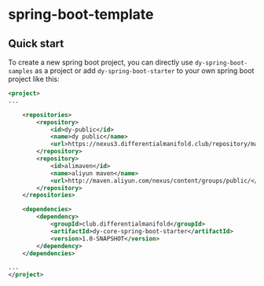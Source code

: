 # spring-boot-template

## Quick start

To create a new spring boot project, you can directly use `dy-spring-boot-samples` as a project or add `dy-spring-boot-starter` to your own spring boot project like this:

```xml
<project>
...

    <repositories>
        <repository>
            <id>dy-public</id>
            <name>dy public</name>
            <url>https://nexus3.differentialmanifold.club/repository/maven-public/</url>
        </repository>
        <repository>
            <id>alimaven</id>
            <name>aliyun maven</name>
            <url>http://maven.aliyun.com/nexus/content/groups/public/</url>
        </repository>
    </repositories>

    <dependencies>
        <dependency>
            <groupId>club.differentialmanifold</groupId>
            <artifactId>dy-core-spring-boot-starter</artifactId>
            <version>1.0-SNAPSHOT</version>
        </dependency>
    </dependencies>

...
</project>
```
